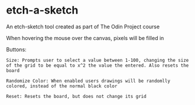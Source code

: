 # etch-a-sketch
An etch-sketch tool created as part of The Odin Project course

When hovering the mouse over the canvas, pixels will be filled in

Buttons:
 
    Size: Prompts user to select a value between 1-100, changing the size of the grid to be equal to x^2 the value the entered. Also resets the board
    
    Randomize Color: When enabled users drawings will be randomlly colored, instead of the normal black color
    
    Reset: Resets the board, but does not change its grid 
  
